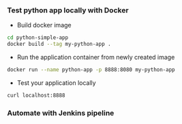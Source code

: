 ### Test python app locally with Docker
- Build docker image
```bash
cd python-simple-app
docker build --tag my-python-app .
```

- Run the application container from newly created image
```bash
docker run --name python-app -p 8888:8080 my-python-app
```
- Test your application locally
```bash
curl localhost:8888
```

### Automate with Jenkins pipeline